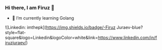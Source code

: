 ### Hi there, I am Firuz 👋

- 🌱 I’m currently learning Golang

![Linkedin: imthepk](https://img.shields.io/badge/-Firuz Juraev-blue?style=flat-square&logo=Linkedin&logoColor=white&link=https://www.linkedin.com/in/firuzjuraev/)
<!--
**Firuz-JuraevML/Firuz-JuraevML** is a ✨ _special_ ✨ repository because its `README.md` (this file) appears on your GitHub profile.

Here are some ideas to get you started:

- 🔭 I’m currently working on ...
- 🌱 I’m currently learning ...
- 👯 I’m looking to collaborate on ...
- 🤔 I’m looking for help with ...
- 💬 Ask me about ...
- 📫 How to reach me: ...
- 😄 Pronouns: ...
- ⚡ Fun fact: ...
-->
